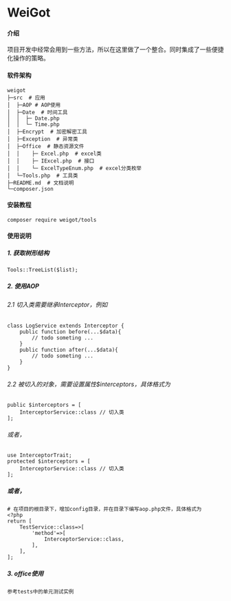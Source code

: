 # WeiGot

#### 介绍
项目开发中经常会用到一些方法，所以在这里做了一个整合。同时集成了一些便捷化操作的策略。

#### 软件架构
```
weigot
├─src  # 应用
│  ├─AOP # AOP使用
│  ├─Date  # 时间工具
│  │  ├─ Date.php
│  │  └─ Time.php
│  ├─Encrypt  # 加密解密工具
│  ├─Exception  # 异常类
│  ├─Office  # 静态资源文件
│  │    ├─ Excel.php  # excel类
│  │    ├─ IExcel.php  # 接口
│  │    └─ ExcelTypeEnum.php  # excel分类枚举
│  └─Tools.php  # 工具类
├─README.md  # 文档说明
└─composer.json
```

#### 安装教程
```
composer require weigot/tools
```

#### 使用说明

##### 1. 获取树形结构
```
Tools::TreeList($list);
```
##### 2. 使用AOP
###### 2.1 切入类需要继承Interceptor，例如
```
class LogService extends Interceptor {
    public function before(...$data){
        // todo someting ...
    }
    public function after(...$data){
        // todo someting ...
    }
}
```
###### 2.2 被切入的对象，需要设置属性$interceptors，具体格式为
```
public $interceptors = [
    InterceptorService::class // 切入类
];
```
###### 或者，
```
use InterceptorTrait;
protected $interceptors = [
    InterceptorService::class // 切入类
];
```
##### 或者，
```$xslt
# 在项目的根目录下，增加config目录，并在目录下编写aop.php文件，具体格式为
<?php
return [
    TestService::class=>[
        'method'=>[
            InterceptorService::class,
        ],
    ],
];
```

##### 3. office使用
```
参考tests中的单元测试实例
```
